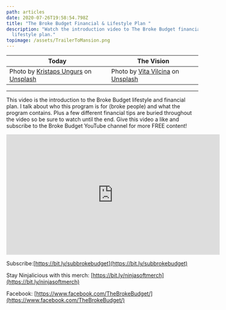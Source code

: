 ```yaml
---
path: articles
date: 2020-07-26T19:58:54.798Z
title: "The Broke Budget Financial & Lifestyle Plan "
description: "Watch the introduction video to The Broke Budget financial and
  lifestyle plan."
topimage: /assets/TrailerToMansion.png
---
```

|Today|The Vision|
|---|---|
|<span>Photo by <a href="https://unsplash.com/@kristapsungurs?utm_source=unsplash&utm_medium=referral&utm_content=creditCopyText" target="_blank">Kristaps Ungurs</a> on <a href="https://unsplash.com/s/photos/mobile-home?utm_source=unsplash&utm_medium=referral&utm_content=creditCopyText" target="_blank">Unsplash</a></span>|<span>Photo by <a href="https://unsplash.com/@vivivi?utm_source=unsplash&utm_medium=referral&utm_content=creditCopyText" target="_blank">Vita Vilcina</a> on <a href="https://unsplash.com/s/photos/mansion?utm_source=unsplash&utm_medium=referral&utm_content=creditCopyText" target="_blank">Unsplash</a></span>|

***

This video is the introduction to the Broke Budget lifestyle and financial plan. I talk about who this program is for (broke people) and what the program contains. Plus a few different financial tips are buried throughout the video so be sure to watch until the end. Give this video a like and subscribe to the Broke Budget YouTube channel for more FREE content! 

<iframe width="560" height="315" src="https://www.youtube.com/embed/uwA1mdCEeKA" frameborder="0" allow="accelerometer; autoplay; encrypted-media; gyroscope; picture-in-picture" allowfullscreen></iframe>

Subscribe:[https://bit.ly/subbrokebudget](https://bit.ly/subbrokebudget)

Stay Ninjalicious with this merch: [https://bit.ly/ninjasoftmerch](https://bit.ly/ninjasoftmerch)

Facebook: [https://www.facebook.com/TheBrokeBudget/](https://www.facebook.com/TheBrokeBudget/)